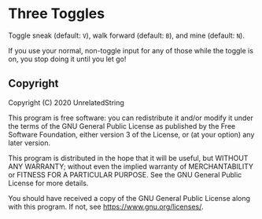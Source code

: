 <!--
  ~ SPDX-FileCopyrightText: 2020 UnrelatedString <unrelatedstring@gmail.com>
  ~
  ~ SPDX-License-Identifier: GPL-3.0-or-later
  -->

# Three Toggles

Toggle sneak (default: `V`), walk forward (default: `B`), and mine (default: `N`).

If you use your normal, non-toggle input for any of those while the toggle is
on, you stop doing it until you let go!

## Copyright

Copyright (C) 2020 UnrelatedString

This program is free software: you can redistribute it and/or modify it under
the terms of the GNU General Public License as published by the Free Software
Foundation, either version 3 of the License, or (at your option) any later
version.

This program is distributed in the hope that it will be useful, but WITHOUT ANY
WARRANTY; without even the implied warranty of MERCHANTABILITY or FITNESS FOR A
PARTICULAR PURPOSE.  See the GNU General Public License for more details.

You should have received a copy of the GNU General Public License along with
this program.  If not, see <https://www.gnu.org/licenses/>.

